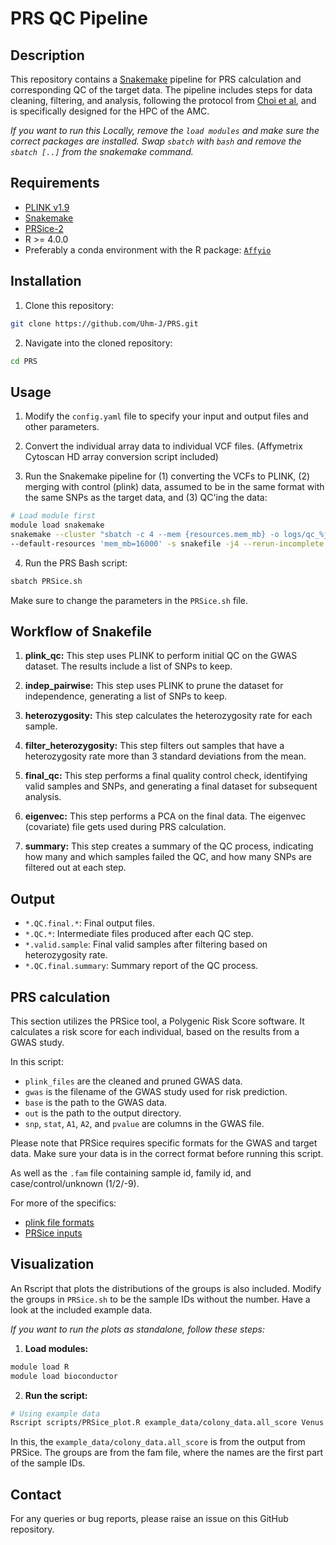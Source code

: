 # PRS QC Pipeline

## Description
This repository contains a [Snakemake](https://snakemake.readthedocs.io/en/stable/) pipeline for PRS calculation and corresponding QC of the target data. The pipeline includes steps for data cleaning, filtering, and analysis, following the protocol from [Choi et al](https://choishingwan.github.io/PRS-Tutorial/target/), and is specifically designed for the HPC of the AMC. 

*If you want to run this Locally, remove the `load modules` and make sure the correct packages are installed. Swap `sbatch` with `bash` and remove the `sbatch [..]` from the snakemake command.*

## Requirements
- [PLINK v1.9](https://www.cog-genomics.org/plink/1.9/)
- [Snakemake](https://snakemake.readthedocs.io/en/stable/)
- [PRSice-2](https://choishingwan.github.io/PRSice/)
- R >= 4.0.0
- Preferably a conda environment with the R package: [`Affyio`](https://www.bioconductor.org/packages/release/bioc/html/affyio.html)


## Installation
1. Clone this repository:  
```bash
git clone https://github.com/Uhm-J/PRS.git
```

2. Navigate into the cloned repository:  
```bash
cd PRS
```

## Usage
1. Modify the `config.yaml` file to specify your input and output files and other parameters.

2. Convert the individual array data to individual VCF files. (Affymetrix Cytoscan HD array conversion script included)
   
3. Run the Snakemake pipeline for (1) converting the VCFs to PLINK, (2) merging with control (plink) data, assumed to be in the same format with the same SNPs as the target data, and (3) QC'ing the data:

```bash
# Load module first
module load snakemake
snakemake --cluster "sbatch -c 4 --mem {resources.mem_mb} -o logs/qc_%j.out" \
--default-resources 'mem_mb=16000' -s snakefile -j4 --rerun-incomplete
```
4. Run the PRS Bash script:
   
```bash
sbatch PRSice.sh
```

Make sure to change the parameters in the `PRSice.sh` file.


## Workflow of Snakefile
1. **plink_qc:** This step uses PLINK to perform initial QC on the GWAS dataset. The results include a list of SNPs to keep.

2. **indep_pairwise:** This step uses PLINK to prune the dataset for independence, generating a list of SNPs to keep.

3. **heterozygosity:** This step calculates the heterozygosity rate for each sample.

4. **filter_heterozygosity:** This step filters out samples that have a heterozygosity rate more than 3 standard deviations from the mean.

6. **final_qc:** This step performs a final quality control check, identifying valid samples and SNPs, and generating a final dataset for subsequent analysis.

7. **eigenvec:** This step performs a PCA on the final data. The eigenvec (covariate) file gets used during PRS calculation.

8. **summary:** This step creates a summary of the QC process, indicating how many and which samples failed the QC, and how many SNPs are filtered out at each step.

## Output
- `*.QC.final.*`: Final output files.
- `*.QC.*`: Intermediate files produced after each QC step.
- `*.valid.sample`: Final valid samples after filtering based on heterozygosity rate.
- `*.QC.final.summary`: Summary report of the QC process.

## PRS calculation
This section utilizes the PRSice tool, a Polygenic Risk Score software. It calculates a risk score for each individual, based on the results from a GWAS study.

In this script:
- `plink_files` are the cleaned and pruned GWAS data.
- `gwas` is the filename of the GWAS study used for risk prediction.
- `base` is the path to the GWAS data.
- `out` is the path to the output directory.
- `snp`, `stat`, `A1`, `A2`, and `pvalue` are columns in the GWAS file.

Please note that PRSice requires specific formats for the GWAS and target data. Make sure your data is in the correct format before running this script.

As well as the `.fam` file containing sample id, family id, and case/control/unknown (1/2/-9).

For more of the specifics:
- [plink file formats](https://www.cog-genomics.org/plink/1.9/formats)
- [PRSice inputs](https://choishingwan.github.io/PRS-Tutorial/target/)

## Visualization
An Rscript that plots the distributions of the groups is also included. Modify the groups in `PRSice.sh` to be the sample IDs without the number. 
Have a look at the included example data.

*If you want to run the plots as standalone, follow these steps:* 
1. **Load modules:** 
```bash
module load R
module load bioconductor
```
2. **Run the script:**
```bash
# Using example data
Rscript scripts/PRSice_plot.R example_data/colony_data.all_score Venus Earth Mars Jupiter Neptune 
```
In this, the `example_data/colony_data.all_score` is from the output from PRSice. 
The groups are from the fam file, where the names are the first part of the sample IDs.

## Contact
For any queries or bug reports, please raise an issue on this GitHub repository.
